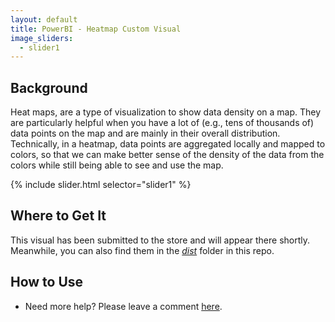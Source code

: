 ```yaml
---
layout: default
title: PowerBI - Heatmap Custom Visual
image_sliders:
  - slider1
---
```


## Background

Heat maps, are a type of visualization to show data density on a map. They are particularly helpful when you have a lot of (e.g., tens of thousands of) data points on the map and are mainly in their overall distribution. Technically, in a heatmap, data points are aggregated locally and mapped to colors, so that we can make better sense of the density of the data from the colors while still being able to see and use the map.

{% include slider.html selector="slider1" %}

## Where to Get It

This visual has been submitted to the store and will appear there shortly. Meanwhile, you can also find them in the [_dist_](https://github.com/weiweicui/PowerBI-Heatmap/tree/master/dist) folder in this repo.

## How to Use

* Need more help? Please leave a comment [here](https://weiweicui.github.io/PowerBI-heatmap).